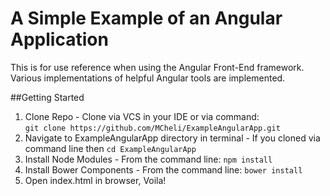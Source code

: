# A Simple Example of an Angular Application
This is for use reference when using the Angular Front-End framework.  Various implementations of helpful Angular tools are implemented.

##Getting Started
1. Clone Repo - Clone via VCS in your IDE or via command:  
```git clone https://github.com/MCheli/ExampleAngularApp.git```
2. Navigate to ExampleAngularApp directory in terminal - If you cloned via command line then ```cd ExampleAngularApp```
2. Install Node Modules - From the command line: ```npm install```
3. Install Bower Components - From the command line: ```bower install```
4. Open index.html in browser, Voila!

